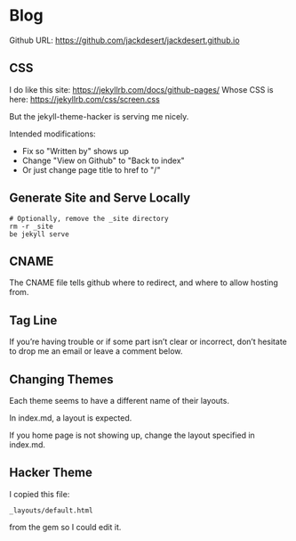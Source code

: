 Blog
====

Github URL: https://github.com/jackdesert/jackdesert.github.io




CSS
---

I do like this site: https://jekyllrb.com/docs/github-pages/
Whose CSS is here: https://jekyllrb.com/css/screen.css


But the jekyll-theme-hacker is serving me nicely.

Intended modifications:

  * Fix so "Written by" shows up
  * Change "View on Github" to "Back to index"
  * Or just change page title to href to "/"


Generate Site and Serve Locally
-------------------------------

    # Optionally, remove the _site directory
    rm -r _site
    be jekyll serve


CNAME
-----

The CNAME file tells github where to redirect, and where to allow hosting from.



Tag Line
--------

If you’re having trouble or if some part isn’t clear or incorrect, don’t hesitate to drop me an email or leave a comment below.


Changing Themes
---------------

Each theme seems to have a different name of their layouts.

In index.md, a layout is expected.

If you home page is not showing up, change the layout specified in index.md.

Hacker Theme
------------

I copied this file:

    _layouts/default.html

from the gem so I could edit it.
